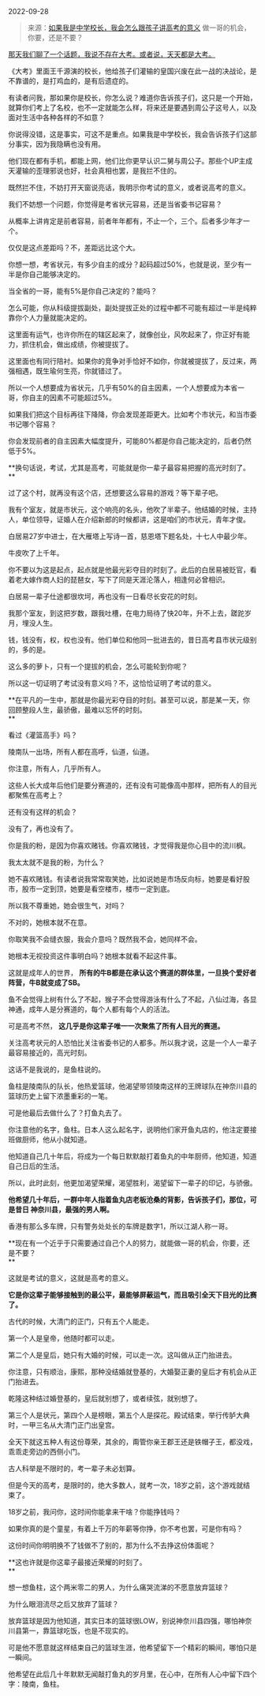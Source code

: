 2022-09-28

> 来源：[如果我是中学校长，我会怎么跟孩子讲高考的意义](http://mp.weixin.qq.com/s?__biz=MzU0MjYwNDU2Mw==&mid=2247507904&idx=1&sn=f7dfb1b9b322806413fe3e5ae39b3801&chksm=fb1ab3bccc6d3aaa7994bb402ce6b2d65cd2a1c7ffaf0d469ead854f3bfc69de8df2cd1911ea&scene=27#wechat_redirect)
> 做一哥的机会，你要，还是不要？

[那天我们聊了一个话题，我说不存在大考。或者说，天天都是大考。  
](http://mp.weixin.qq.com/s?__biz=MzU0MjYwNDU2Mw==&mid=2247507898&idx=2&sn=09dcfd8a08ec383130a08901c90004f7&chksm=fb1ab3c6cc6d3ad0c8387e7e522efe0bc6b10da0e5ab2498f3c66fb56972d275ba6ce4f34933&scene=21#wechat_redirect)

《大考》里面王千源演的校长，他给孩子们灌输的皇国兴废在此一战的决战论，是不靠谱的，是打鸡血的，是有后遗症的。

有读者问我，那如果你是校长，你怎么说？难道你告诉孩子们，这只是一个开始，就算你们考上了名校，也不一定就能怎么样，将来还是要遇到周公子这号人，以及面对生活中各种各样的不如意？  

你说得没错，这是事实，可这不是重点。如果我是中学校长，我会告诉孩子们这部分事实，因为我隐瞒也没有用。  

他们现在都有手机，都能上网，他们比你更早认识二舅与周公子。那些个UP主成天灌输的歪理邪说也好，社会真相也罢，是我拦不住的。

既然拦不住，不妨打开天窗说亮话，我明示你考试的意义，或者说高考的意义。  

我们不妨想一个问题，你觉得是考省状元容易，还是当省委书记容易？  

从概率上讲肯定是前者容易，前者年年都有，不止一个，三个。后者多少年才一个。  

仅仅是这点差距吗？不，差距远比这个大。  

你想一想，考省状元，有多少自主的成分？起码超过50%，也就是说，至少有一半是你自己能够决定的。

当全省的一哥，能有5%是你自己决定的？能吗？

怎么可能，你从科级提拔副处，副处提拔正处的过程中都不可能有超过一半是纯粹靠你个人力量就能决定的。

这里面有运气，也许你所在的辖区起来了，就像创业，风吹起来了，你正好有能力，抓住机会，做出成绩，你被提拔了。  

这里面也有同行陪衬。如果你的竞争对手恰好不如你，你就被提拔了，反过来，两强相遇，既生瑜何生亮，你就错过了。  

所以一个人想要成为省状元，几乎有50%的自主因素，一个人想要成为本省一哥，你自主的因素不可能超过5%。  

如果我们把这个目标再往下降降，你会发现差距更大。比如考个市状元，和当市委书记哪个容易？  

你会发现前者的自主因素大幅度提升，可能80%都是你自己能决定的，后者仍然低于5%。  

 **换句话说，考试，尤其是高考，可能就是你一辈子最容易把握的高光时刻了。  
**

过了这个村，就再没有这个店，还想要这么容易的游戏？等下辈子吧。  

我有个室友，就是市状元，这个响亮的名头，他吹了半辈子。他结婚的时候，主持人，单位领导，证婚人在介绍新郎的时候都讲，这是咱们的市状元，青年才俊。

白居易27岁中进士，在大雁塔上写诗一首，慈恩塔下题名处，十七人中最少年。

牛皮吹了上千年。  

你不要以为这是起点，起点就是他最光彩夺目的时刻了。此后的白居易被贬官，看着老大嫁作商人妇的琵琶女，写下了同是天涯沦落人，相逢何必曾相识。

白居易一辈子仕途都很坎坷，再也没有一日看尽长安花的时刻。  

我那个室友，到这把岁数，跟我吐槽，在电力局待了快20年，升不上去，蹉跎岁月，埋没人生。  

钱，钱没有，权，权也没有。他们单位和他同一批进去的，昔日高考县市状元级别的，多的是。  

这么多的萝卜，只有一个提拔的机会，怎么可能轮到你呢？  

所以这一切证明了考试没有意义吗？不，这恰恰证明了考试的意义。  

 **在平凡的一生中，那就是你最光彩夺目的时刻。甚至可以说，那是某一天，你回顾整段人生，最骄傲，最难以忘怀的时刻。  
**

看过《灌篮高手》吗？  

陵南队一出场，所有人都在高呼，仙道，仙道。

你注意，所有人，几乎所有人。

这些人长大成年后他们是要分赛道的，还有没有可能像高中那样，把所有人的目光都聚焦在高考上？  

还有没有这样的机会？  

没有了，再也没有了。  

你是我的粉，是因为你喜欢赌钱。你喜欢赌钱，才觉得我是你心目中的流川枫。  

我太太就不是我的粉，为什么？  

她不喜欢赌钱。有读者说我常常取笑她，比如说她是市场反向标，她要是看好股市，股市一定到顶，她要是看空楼市，楼市一定到底。

所以我不尊重她，她会很生气，对吗？  

不对的，她根本就不在意。

你取笑我不会缝衣服，我会介意吗？既然我不会，她同样不会。  

她根本无视投资这件事明白吗？她根本就看不起这件事。  

这就是成年人的世界， **所有的牛B都是在承认这个赛道的群体里，一旦换个爱好者阵营，牛B就变成了SB。**

鱼不会觉得上树有什么了不起，猴子不会觉得游泳有什么了不起，八仙过海，各显神通，成年人是分赛道的，每个人都有每个人的活法。  

可是高考不然， **这几乎是你这辈子唯一一次聚焦了所有人目光的赛道。**  

关注高考状元的人恐怕比关注省委书记的人都多。所以我才说，这是一个人一辈子最容易接近的，高光时刻。

这话不是我说的，是鱼柱说的。  

鱼柱是陵南队的队长，他热爱篮球，他渴望带领陵南这样的王牌球队在神奈川县的篮球历史上留下浓墨重彩的一笔。

可是他最后去做什么了？打鱼丸去了。  

你注意他的名字，鱼柱。日本人这么起名字，说明他们家开鱼丸店的，他注定要接班做厨师，他从小就知道。

他知道自己几十年后，将成为一个每日默默敲打着鱼丸的中年厨师，他知道，知道自己日后的生活。

所以，此时此刻，他更加渴望荣耀，渴望胜利，渴望留下一辈子的印记，与骄傲。

 **他希望几十年后，一群中年人指着鱼丸店老板沧桑的背影，告诉孩子们，那位，可是昔日 神奈川县，最强的男人啊。**

香港有那么多车牌，只有警务处处长的车牌是数字1，所以江湖人称一哥。  

 **现在有一个近乎于只需要通过自己个人的努力，就能做一哥的机会，你要，还是不要？  
**

这就是考试的意义，这就是高考的意义。  

 **它是你这辈子能够接触到的最公平，最能够屏蔽运气，而且吸引全天下目光的比赛了。**

古代的时候，大清门的正门，只有五个人能走。  

第一个人是皇帝，他随时都可以走。  

第二个人是皇后，她只有大婚的时候，可以走一次。这叫做从正门抬进去。

你注意，只有顺治，康熙，那种没结婚就登基的，大婚娶正妻的皇后才有机会从正门抬进去。  

乾隆这种结过婚登基的，皇后就别想了，或者续弦，就别想了。  

第三个人是状元，第四个人是榜眼，第五个人是探花。殿试结束，举行传胪大典时，一甲三名从大清门正门出皇宫。

全天下就这五种人有这份尊荣，其余的，甭管你亲王郡王还是铁帽子王，都没戏，乖乖走旁边的西侧小门。

古人科举是不限时的，考一辈子未必划算。  

但是今天的高考，是限时的，绝大多数人，就考一次，18岁之前，这个游戏就结束了。  

18岁之前，我问你，这时间你能拿来干啥？你能挣钱吗？  

如果你真的是个童星，有着上千万的年薪等你挣，你不考也罢，可是你有吗？  

这份时间你明明换不了钱做不了别的，那为什么不去挣这份体面呢？  

 **这也许就是你这辈子最接近荣耀的时刻了。  
**

想一想鱼柱，这个两米零二的男人，为什么痛哭流涕的不愿意放弃篮球？

为什么眼泪流尽之后又放弃了篮球？  

放弃篮球是因为他知道，其实日本的篮球很LOW，别说神奈川县四强，哪怕神奈川县第一，靠篮球吃饭，也是不现实的。

可是他不愿意就这样结束自己的篮球生涯，他希望留下一个精彩的瞬间，哪怕只是一瞬间。  

他希望在此后几十年默默无闻敲打鱼丸的岁月里，在心中，在所有人心中留下四个字：陵南，鱼柱。

